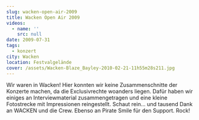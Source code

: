 ```yaml
---
slug: wacken-open-air-2009
title: Wacken Open Air 2009
videos:
  - name: ''
    src: null
date: 2009-07-31
tags:
  - konzert
city: Wacken
location: Festvalgelände
cover: /assets/Wacken-Blaze_Bayley-2010-02-21-11h55m28s211.jpg
---
```


Wir waren in Wacken! Hier konnten wir keine Zusammenschnitte der Konzerte machen, da die Exclusivrechte woanders liegen. Dafür haben wir einiges an Interviewmaterial zusammengetragen und eine kleine Fotostrecke mit Impressionen reingestellt.
Schaut rein… und tausend Dank an WACKEN und die Crew.
Ebenso an Pirate Smile für den Support.
Rock!
